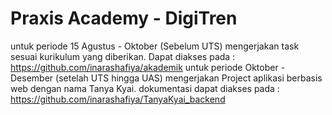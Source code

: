 # Praxis Academy - DigiTren
untuk periode 15 Agustus - Oktober (Sebelum UTS) mengerjakan task sesuai kurikulum yang diberikan. Dapat diakses pada : https://github.com/inarashafiya/akademik
untuk periode Oktober - Desember (setelah UTS hingga UAS) mengerjakan Project aplikasi berbasis web dengan nama Tanya Kyai. dokumentasi dapat diakses pada : https://github.com/inarashafiya/TanyaKyai_backend
